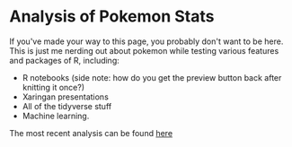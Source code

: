 # Analysis of Pokemon Stats

If you've made your way to this page, you probably don't want to be here. This is just me nerding out about pokemon while testing various features and packages of R, including:
* R notebooks (side note: how do you get the preview button back after knitting it once?)
* Xaringan presentations
* All of the tidyverse stuff
* Machine learning.

The most recent analysis can be found [here](https://htmlpreview.github.io/?https://github.com/NatalieWeaver/pokemon/blob/main/pokemon.nb.html)